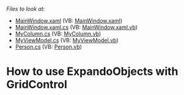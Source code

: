 <!-- default file list -->
*Files to look at*:

* [MainWindow.xaml](./CS/dxSampleGrid/MainWindow.xaml) (VB: [MainWindow.xaml](./VB/dxSampleGrid/MainWindow.xaml))
* [MainWindow.xaml.cs](./CS/dxSampleGrid/MainWindow.xaml.cs) (VB: [MainWindow.xaml.vb](./VB/dxSampleGrid/MainWindow.xaml.vb))
* [MyColumn.cs](./CS/dxSampleGrid/MyClasses/MyColumn.cs) (VB: [MyColumn.vb](./VB/dxSampleGrid/MyClasses/MyColumn.vb))
* [MyViewModel.cs](./CS/dxSampleGrid/MyClasses/MyViewModel.cs) (VB: [MyViewModel.vb](./VB/dxSampleGrid/MyClasses/MyViewModel.vb))
* [Person.cs](./CS/dxSampleGrid/MyClasses/Person.cs) (VB: [Person.vb](./VB/dxSampleGrid/MyClasses/Person.vb))
<!-- default file list end -->
# How to use ExpandoObjects with GridControl

<br/>


